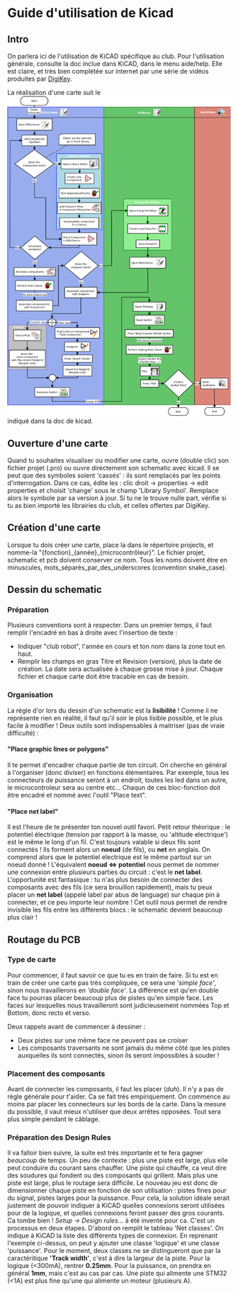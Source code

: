 # Guide d'utilisation de Kicad

## Intro
On parlera ici de l'utilisation de KiCAD spécifique au club. Pour l'utilisation générale, consulte la doc inclue dans KiCAD, dans le menu aide/help. Elle est claire, et très bien complétée sur internet par une série de vidéos produites par [DigiKey](https://www.youtube.com/watch?v=vaCVh2SAZY4&index=9&list=PLEBQazB0HUyR24ckSZ5u05TZHV9khgA1O&t=0s). 

La réalisation d'une carte suit le ![workflow](assets/kicad/kicad_flowchart.png) indiqué dans la doc de kicad. 

## Ouverture d'une carte
Quand tu souhaites visualiser ou modifier une carte, ouvre (double clic) son fichier projet (.pro) ou ouvre directement son schematic avec kicad. Il se peut que des symboles soient 'cassés' : ils sont remplacés par les points d'interrogation. Dans ce cas, édite les : clic droit -> properties -> edit properties et choisit 'change' sous le champ 'Library Symbol'. Remplace alors le symbole par sa version à jour. Si tu ne le trouve nulle part, vérifie si tu as bien importé les librairies du club, et celles offertes par DigiKey.

## Création d'une carte
Lorsque tu dois créer une carte, place la dans le répertoire projects, et nomme-la "\{fonction\}\_\{année\}\_\{microcontrôleur\}". Le fichier projet, schematic et pcb doivent conserver ce nom. Tous les noms doivent être en minuscules, mots_séparés_par_des_underscores (convention snake_case).

## Dessin du schematic

### Préparation
Plusieurs conventions sont à respecter. Dans un premier temps, il faut remplir l'encadré en bas à droite avec l'insertion de texte : 
- Indiquer "club robot", l'année en cours et ton nom dans la zone tout en haut.
- Remplir les champs en gras Titre et Revision (version), plus la date de création. La date sera actualisée à chaque grosse mise à jour.
Chaque fichier et chaque carte doit être tracable en cas de besoin.

### Organisation
La règle d'or lors du dessin d'un schematic est la **lisibilité** ! Comme il ne représente rien en réalité, il faut qu'il soir le plus lisible possible, et le plus facile à modifier !
Deux outils sont indispensables à maitriser (pas de vraie difficulté) : 

#### "Place graphic lines or polygons"
Il te permet d'encadrer chaque partie de ton circuit. On cherche en général à l'organiser (donc diviser) en fonctions élémentaires. Par exemple, tous les connecteurs de puissance seront à un endroit, toutes les led dans un autre, le microcontroleur sera au centre etc... Chaqun de ces bloc-fonction doit être encadré et nommé avec l'outil "Place text".

#### "Place net label"
Il est l'heure de te présenter ton nouvel outil favori. Petit retour théorique : le potentiel électrique (tension par rapport à la masse, ou 'altitude electrique') est le même le long d'un fil. C'est toujours valable si deux fils sont connectés ! Ils forment alors un **noeud** (de fils), ou **net** en anglais. On comprend alors que le potentiel electrique est le même partout sur un noeud donné ! L'équivalent **noeud <=> potentiel** nous permet de nommer une connexion entre plusieurs parties du circuit : c'est le **net label**. L'opportunité est fantasique : tu n'as plus besoin de connecter des composants avec des fils (ce sera brouillon rapidement), mais tu peux placer un **net label** (appelé label par abus de language) sur chaque pin à connecter, et ce peu importe leur nombre ! Cet outil nous permet de rendre invisible les fils entre les différents blocs : le schematic devient beaucoup plus clair ! 


## Routage du PCB

### Type de carte
Pour commencer, il faut savoir ce que tu es en train de faire. Si tu est en train de créer une carte pas très compliquée, ce sera une *'simple face'*, sinon nous travaillerons en *'double face'*. La différence est qu'en double face tu pourras placer beaucoup plus de pistes qu'en simple face. Les faces sur lesquelles nous travailleront sont judicieusement nommées Top et Bottom, donc recto et verso. 

Deux rappels avant de commencer à dessiner : 
- Deux pistes sur une même face ne peuvent pas se croiser
- Les composants traversants ne sont jamais du même côté que les pistes auxquelles ils sont connectés, sinon ils seront impossibles à souder !

### Placement des composants
Avant de connecter les composants, il faut les placer (*duh*). Il n'y a pas de règle générale pour t'aider. Ca se fait très empiriquement. On commence au moins par placer les connecteurs sur les bords de la carte. Dans la mesure du possible, il vaut mieux n'utiliser que deux arrêtes opposées. Tout sera plus simple pendant le câblage.

### Préparation des **Design Rules**
Il va falloir bien suivre, la suite est très importante et te fera gagner *beaucoup* de temps. Un peu de contexte : plus une piste est large, plus elle peut conduire du courant sans chauffer. Une piste qui chauffe, ca veut dire des soudures qui fondent ou des composants qui grillent. Mais plus une piste est large, plus le routage sera difficile. Le nouveau jeu est donc de dimensionner chaque piste en fonction de son utilisation : pistes fines pour du signal, pistes larges pour la puissance.
Pour cela, la solution idéale serait justement de pouvoir indiquer à KiCAD quelles connexions seront utilisées pour de la logique, et quelles connexions feront passer des gros courants. Ca tombe bien ! *Setup -> Design rules...* à été inventé pour ca. C'est un processus en deux étapes. 
D'abord on remplit le tableau 'Net classes'. On indique à KiCAD la liste des différents types de connexion. En reprenant l'exemple ci-dessus, on peut y ajouter une classe 'logique' et une classe 'puissance'. Pour le moment, deux classes ne se distingueront que par la caractéritique **'Track width'**, c'est à dire la largeur de la piste. Pour la logique (<300mA), rentrer **0.25mm**. Pour la puissance, on prendra en général **1mm**, mais c'est au cas par cas. Une piste qui alimente une STM32 (<1A) est plus fine qu'une qui alimente un moteur (plusieurs A). 
